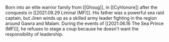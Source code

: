 Born into an elite warrior family from [[Ghoug]], in [[Cyhlonore]] after the conquests in [[2021.09.29 Liminal (MF)]]. His father was a powerful sea raid captain, but Jiren winds up as a skilled army leader fighting in the region around Gawra and Malam. During the events of [[2021.06.16 The Sea Prince (MF)]], he refuses to stage a coup because he doesn't want the responsibility of leadership. 